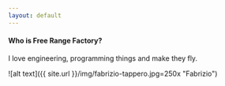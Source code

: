 ```yaml
---
layout: default
---
```

#### Who is Free Range Factory?

I love engineering, programming things and make they fly.


![alt text]({{ site.url }}/img/fabrizio-tappero.jpg=250x "Fabrizio")





